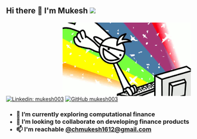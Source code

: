 <h2> Hi there 👋 I'm Mukesh <img src="https://media.giphy.com/media/mGcNjsfWAjY5AEZNw6/giphy.gif" width="50"> </h2>

<img src="https://github.com/1-mukesh-1/1-mukesh-1/blob/main/rbg.gif" height="200" width="350" align="right" style="margin-top: 2px">

[![Linkedin: mukesh003](https://img.shields.io/badge/-mukesh003-blue?style=flat-square&logo=Linkedin&logoColor=white&link=https://www.linkedin.com/in/mukesh-cheemakurthi-039b65170/)](https://www.linkedin.com/in/mukesh-cheemakurthi-039b65170/)  [![GitHub mukesh003](https://img.shields.io/github/followers/mukesh003?label=follow&style=social)](https://github.com/1-mukesh-1)

<h3>
<ul>
<li> 🌱 I’m currently exploring computational finance </li> 
<li> 👯 I’m looking to collaborate on developing finance products </li> 
<li> 📫 I'm reachable <a href="mailto:chmukesh1612@gmail.com">@chmukesh1612@gmail.com</a> </li> 
</ul>
</h3>
